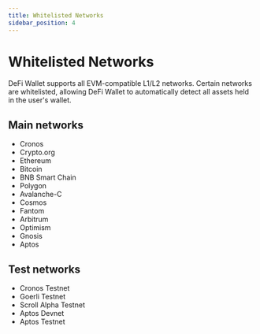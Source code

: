 ```yaml
---
title: Whitelisted Networks
sidebar_position: 4
---
```


# Whitelisted Networks

DeFi Wallet supports all EVM-compatible L1/L2 networks. Certain networks are whitelisted, allowing DeFi Wallet to automatically detect all assets held in the user's wallet.

## Main networks

- Cronos
- Crypto.org
- Ethereum
- Bitcoin
- BNB Smart Chain
- Polygon
- Avalanche-C
- Cosmos
- Fantom
- Arbitrum
- Optimism
- Gnosis
- Aptos

## Test networks

- Cronos Testnet
- Goerli Testnet
- Scroll Alpha Testnet
- Aptos Devnet
- Aptos Testnet
